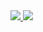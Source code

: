 <a href="https://portal.azure.com/#create/Microsoft.Template/uri/https%3A%2F%2Fraw.githubusercontent.com%2Fanthony-murphy%2Fsandbox%2Fmaster%2Fapps%2Fhue%2Fazuredeploy.json" target="_blank">
    <img src="http://azuredeploy.net/deploybutton.png"/>
</a>
<a href="http://armviz.io/#/?load=https%3A%2F%2Fraw.githubusercontent.com%2Fanthony-murphy%2Fsandbox%2Fmaster%2Fapps%2Fhue%2Fazuredeploy.json" target="_blank">
    <img src="http://armviz.io/visualizebutton.png"/>
</a>
